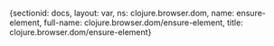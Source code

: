 {sectionid: docs, layout: var, ns: clojure.browser.dom, name: ensure-element, full-name: clojure.browser.dom/ensure-element,
  title: clojure.browser.dom/ensure-element}
